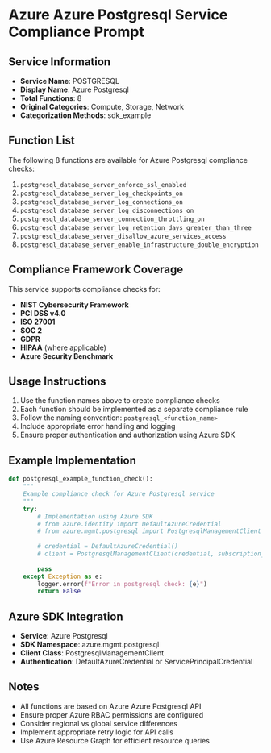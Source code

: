 # Azure Azure Postgresql Service Compliance Prompt

## Service Information
- **Service Name**: POSTGRESQL
- **Display Name**: Azure Postgresql
- **Total Functions**: 8
- **Original Categories**: Compute, Storage, Network
- **Categorization Methods**: sdk_example

## Function List
The following 8 functions are available for Azure Postgresql compliance checks:

1. `postgresql_database_server_enforce_ssl_enabled`
2. `postgresql_database_server_log_checkpoints_on`
3. `postgresql_database_server_log_connections_on`
4. `postgresql_database_server_log_disconnections_on`
5. `postgresql_database_server_connection_throttling_on`
6. `postgresql_database_server_log_retention_days_greater_than_three`
7. `postgresql_database_server_disallow_azure_services_access`
8. `postgresql_database_server_enable_infrastructure_double_encryption`


## Compliance Framework Coverage
This service supports compliance checks for:
- **NIST Cybersecurity Framework**
- **PCI DSS v4.0**
- **ISO 27001**
- **SOC 2**
- **GDPR**
- **HIPAA** (where applicable)
- **Azure Security Benchmark**

## Usage Instructions
1. Use the function names above to create compliance checks
2. Each function should be implemented as a separate compliance rule
3. Follow the naming convention: `postgresql_<function_name>`
4. Include appropriate error handling and logging
5. Ensure proper authentication and authorization using Azure SDK

## Example Implementation
```python
def postgresql_example_function_check():
    """
    Example compliance check for Azure Postgresql service
    """
    try:
        # Implementation using Azure SDK
        # from azure.identity import DefaultAzureCredential
        # from azure.mgmt.postgresql import PostgresqlManagementClient
        
        # credential = DefaultAzureCredential()
        # client = PostgresqlManagementClient(credential, subscription_id)
        
        pass
    except Exception as e:
        logger.error(f"Error in postgresql check: {e}")
        return False
```

## Azure SDK Integration
- **Service**: Azure Postgresql
- **SDK Namespace**: azure.mgmt.postgresql
- **Client Class**: PostgresqlManagementClient
- **Authentication**: DefaultAzureCredential or ServicePrincipalCredential

## Notes
- All functions are based on Azure Azure Postgresql API
- Ensure proper Azure RBAC permissions are configured
- Consider regional vs global service differences
- Implement appropriate retry logic for API calls
- Use Azure Resource Graph for efficient resource queries
